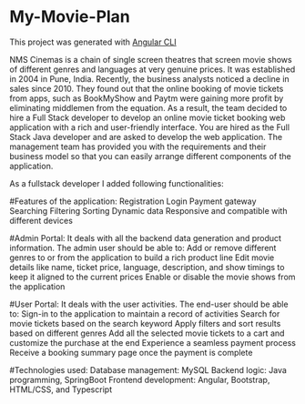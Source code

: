 # My-Movie-Plan

This project was generated with [Angular CLI](https://github.com/angular/angular-cli)

NMS Cinemas is a chain of single screen theatres that screen movie shows of different genres and languages at very genuine prices. It was established in 2004 in Pune, India. Recently, the business analysts noticed a decline in sales since 2010. They found out that the online booking of movie tickets from apps, such as BookMyShow and Paytm were gaining more profit by eliminating middlemen from the equation. As a result, the team decided to hire a Full Stack developer to develop an online movie ticket booking web application with a rich and user-friendly interface.
You are hired as the Full Stack Java developer and are asked to develop the web application. The management team has provided you with the requirements and their business model so that you can easily arrange different components of the application.

As a fullstack developer I added following functionalities:

#Features of the application:
Registration
Login
Payment gateway
Searching
Filtering
Sorting
Dynamic data
Responsive and compatible with different devices


#Admin Portal:
It deals with all the backend data generation and product information. The admin user should be able to:
Add or remove different genres to or from the application to build a rich product line
Edit movie details like name, ticket price, language, description, and show timings to keep it aligned to the current prices
Enable or disable the movie shows from the application

#User Portal:
It deals with the user activities. The end-user should be able to:
Sign-in to the application to maintain a record of activities
Search for movie tickets based on the search keyword
Apply filters and sort results based on different genres
Add all the selected movie tickets to a cart and customize the purchase at the end
Experience a seamless payment process
Receive a booking summary page once the payment is complete

#Technologies used:
Database management: MySQL
Backend logic: Java programming, SpringBoot
Frontend development: Angular, Bootstrap, HTML/CSS, and Typescript
